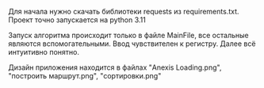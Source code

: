 Для начала нужно скачать библиотеки requests из requirements.txt. Проект точно запускается на python 3.11

Запуск алгоритма происходит только в файле MainFile, все остальные являются вспомогательными. Ввод чувствителен к регистру. Далее всё интуитивно понятно.

Дизайн приложения находится в файлах "Anexis Loading.png", "построить маршрут.png", "сортировки.png"

